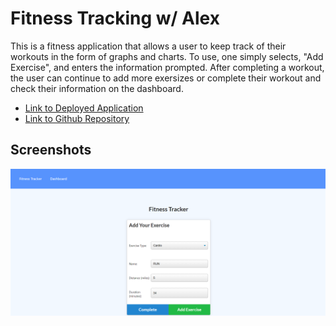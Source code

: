 # Fitness Tracking w/ Alex

This is a fitness application that allows a user to keep track of their workouts in the form of graphs and charts. To use, one simply selects, "Add Exercise", and enters the information prompted. After completing a workout, the user can continue to add more exersizes or complete their workout and check their information on the dashboard. 

- [Link to Deployed Application](https://workout-w-alex.herokuapp.com/)
- [Link to Github Repository](https://github.com/AlexWilsonNC/fitness-tracking-w-alex)

## Screenshots
![screenshot](/public/assets/screenshot.png)
